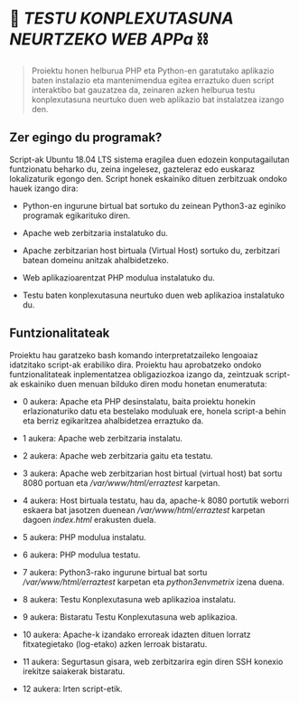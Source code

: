 # 📝 *TESTU KONPLEXUTASUNA NEURTZEKO WEB APPa* ⛓️

>Proiektu honen helburua PHP eta Python-en garatutako aplikazio baten instalazio eta mantenimendua egitea erraztuko duen script interaktibo bat gauzatzea da, zeinaren azken helburua testu konplexutasuna neurtuko duen web aplikazio bat instalatzea izango den.

## Zer egingo du programak?

Script-ak Ubuntu 18.04 LTS sistema eragilea duen edozein konputagailutan funtzionatu beharko du, zeina ingelesez, gazteleraz edo euskaraz lokalizaturik egongo den. Script honek eskainiko dituen zerbitzuak ondoko hauek izango dira:

- Python-en ingurune birtual bat sortuko du zeinean Python3-az eginiko programak egikarituko diren.

- Apache web zerbitzaria instalatuko du.

- Apache zerbitzarian host birtuala (Virtual Host) sortuko du, zerbitzari batean domeinu anitzak ahalbidetzeko.

- Web aplikazioarentzat PHP modulua instalatuko du.

- Testu baten konplexutasuna neurtuko duen web aplikazioa instalatuko du.

## Funtzionalitateak

Proiektu hau garatzeko bash komando interpretatzaileko lengoaiaz idatzitako script-ak erabiliko dira. Proiektu hau aprobatzeko ondoko funtzionalitateak inplementatzea obligaziozkoa izango da, zeintzuak script-ak eskainiko duen menuan bilduko diren modu honetan enumeratuta:

- 0 aukera: Apache eta PHP desinstalatu, baita proiektu honekin erlazionaturiko datu eta bestelako moduluak ere, honela script-a behin eta berriz egikaritzea ahalbidetzea erraztuko da.

- 1 aukera: Apache web zerbitzaria instalatu.

- 2 aukera: Apache web zerbitzaria gaitu eta testatu.

- 3 aukera: Apache web zerbitzarian host birtual (virtual host) bat sortu 8080 portuan eta */var/www/html/erraztest* karpetan.

- 4 aukera: Host birtuala testatu, hau da, apache-k 8080 portutik weborri eskaera bat jasotzen duenean */var/www/html/erraztest* karpetan dagoen *index.html* erakusten duela.

- 5 aukera: PHP modulua instalatu.

- 6 aukera: PHP modulua testatu.

- 7 aukera: Python3-rako ingurune birtual bat sortu */var/www/html/erraztest* karpetan eta *python3envmetrix* izena duena.

- 8 aukera: Testu Konplexutasuna web aplikazioa instalatu.

- 9 aukera: Bistaratu Testu Konplexutasuna web aplikazioa.

- 10 aukera: Apache-k izandako erroreak idazten dituen lorratz fitxategietako (log-etako) azken lerroak bistaratu.

- 11 aukera: Segurtasun gisara, web zerbitzarira egin diren SSH konexio irekitze saiakerak bistaratu.

- 12 aukera: Irten script-etik.
